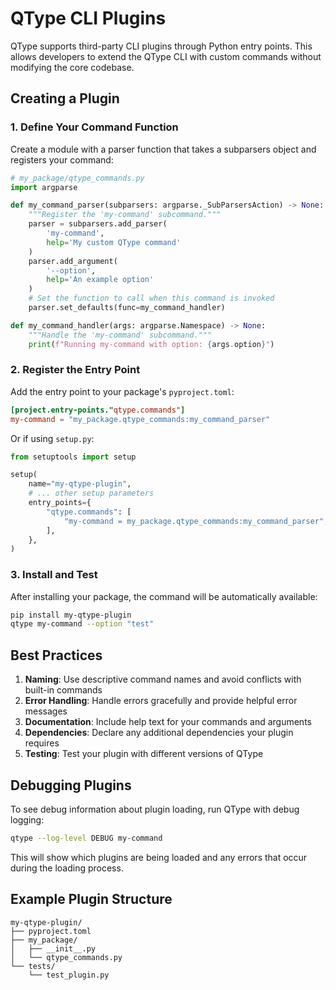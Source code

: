 # QType CLI Plugins

QType supports third-party CLI plugins through Python entry points. This allows developers to extend the QType CLI with custom commands without modifying the core codebase.

## Creating a Plugin

### 1. Define Your Command Function

Create a module with a parser function that takes a subparsers object and registers your command:

```python
# my_package/qtype_commands.py
import argparse

def my_command_parser(subparsers: argparse._SubParsersAction) -> None:
    """Register the 'my-command' subcommand."""
    parser = subparsers.add_parser(
        'my-command',
        help='My custom QType command'
    )
    parser.add_argument(
        '--option',
        help='An example option'
    )
    # Set the function to call when this command is invoked
    parser.set_defaults(func=my_command_handler)

def my_command_handler(args: argparse.Namespace) -> None:
    """Handle the 'my-command' subcommand."""
    print(f"Running my-command with option: {args.option}")
```

### 2. Register the Entry Point

Add the entry point to your package's `pyproject.toml`:

```toml
[project.entry-points."qtype.commands"]
my-command = "my_package.qtype_commands:my_command_parser"
```

Or if using `setup.py`:

```python
from setuptools import setup

setup(
    name="my-qtype-plugin",
    # ... other setup parameters
    entry_points={
        "qtype.commands": [
            "my-command = my_package.qtype_commands:my_command_parser",
        ],
    },
)
```

### 3. Install and Test

After installing your package, the command will be automatically available:

```bash
pip install my-qtype-plugin
qtype my-command --option "test"
```

## Best Practices

1. **Naming**: Use descriptive command names and avoid conflicts with built-in commands
2. **Error Handling**: Handle errors gracefully and provide helpful error messages
3. **Documentation**: Include help text for your commands and arguments
4. **Dependencies**: Declare any additional dependencies your plugin requires
5. **Testing**: Test your plugin with different versions of QType

## Debugging Plugins

To see debug information about plugin loading, run QType with debug logging:

```bash
qtype --log-level DEBUG my-command
```

This will show which plugins are being loaded and any errors that occur during the loading process.

## Example Plugin Structure

```
my-qtype-plugin/
├── pyproject.toml
├── my_package/
│   ├── __init__.py
│   └── qtype_commands.py
└── tests/
    └── test_plugin.py
```
